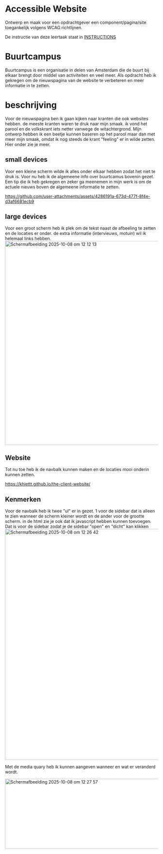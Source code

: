 # Accessible Website

Ontwerp en maak voor een opdrachtgever een component/pagina/site toegankelijk volgens WCAG richtlijnen.

De instructie van deze leertaak staat in [INSTRUCTIONS](https://github.com/fdnd-task/all-human-accessible-website/blob/main/docs/INSTRUCTIONS.md)

# Buurtcampus

Buurtcampus is een organisatie in delen van Amsterdam die de buurt bij elkaar brengt door middel van activiteiten en veel meer. Als opdracht heb ik gekregen om de nieuwspagina van de website te verbeteren en meer informatie in te zetten. 

# beschrijving
Voor de nieuwspagina ben ik gaan kijken naar kranten die ook websites hebben. de meeste kranten waren te druk naar mijn smaak. ik vond het parool en de volkskrant iets netter vanwege de witachtergrond. Mijn ontwerp hebben ik een beetje kunnen baseren op het parool maar dan met meer mijn smaak, omdat ik nog steeds de krant "feeling" er in wilde zetten. Hier onder zie je meer.  

## small devices 
Voor een kleine scherm wilde ik alles onder elkaar hebben zodat het niet te druk is. Voor nu heb ik de algemeene info over buurtcamus bovenin gezet. Een tip die ik heb gekregen en zeker ga meenemen in mijn werk is om de actuele nieuws boven de algemeene informatie te zetten. 

https://github.com/user-attachments/assets/4286191a-673d-477f-8f4e-d3af6681ecb9

## large devices 
Voor een groot scherm heb ik plek om de tekst naast de afbeeling te zetten en de locaties er onder. de extra informatie (intervieuws, motuin) wil ik helemaal links hebben.  
<img width="1011" height="672" alt="Scherm­afbeelding 2025-10-08 om 12 12 13" src="https://github.com/user-attachments/assets/e2bb75b1-4ae7-4b8e-864f-3faf029e41a8" />

## Website 
Tot nu toe heb ik de navbalk kunnen maken en de locaties mooi onderin kunnen zetten.

https://khiettt.github.io/the-client-website/

## Kenmerken
Voor de navbalk heb ik twee "ul" er in gezet. 1 voor de sidebar dat is alleen te zien wanneer de scherm kleiner wordt en de ander voor de grootte scherm. 
in de html zie je ook dat ik javascript hebben kunnen toevoegen. Dat is voor de sidebar zodat je de sidebar "open" en "dicht" kan klikken
<img width="1466" height="761" alt="Scherm­afbeelding 2025-10-08 om 12 26 42" src="https://github.com/user-attachments/assets/1e123340-0af3-4ecf-94e6-7ea4bd2e55ea" />

Met de media quary heb ik kunnen aangeven wanneer en wat er veranderd wordt.

<img width="1471" height="231" alt="Scherm­afbeelding 2025-10-08 om 12 27 57" src="https://github.com/user-attachments/assets/cbff98cd-2ca1-4998-9233-1cea24821df0" />

